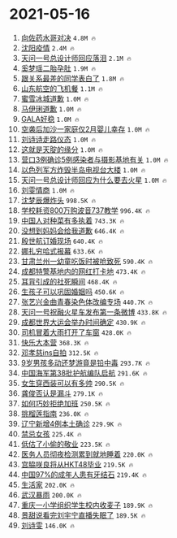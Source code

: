 # 2021-05-16

1. [向佐药水哥对决](https://s.weibo.com/weibo?q=%23%E5%90%91%E4%BD%90%E8%8D%AF%E6%B0%B4%E5%93%A5%E5%AF%B9%E5%86%B3%23&Refer=top) `4.8M 🔥`
1. [沈阳疫情](https://s.weibo.com/weibo?q=%E6%B2%88%E9%98%B3%E7%96%AB%E6%83%85&Refer=top) `2.4M 🔥`
1. [天问一号总设计师回应落泪](https://s.weibo.com/weibo?q=%23%E5%A4%A9%E9%97%AE%E4%B8%80%E5%8F%B7%E6%80%BB%E8%AE%BE%E8%AE%A1%E5%B8%88%E5%9B%9E%E5%BA%94%E8%90%BD%E6%B3%AA%23&Refer=top) `2.1M 🔥`
1. [奚梦瑶二胎孕肚](https://s.weibo.com/weibo?q=%23%E5%A5%9A%E6%A2%A6%E7%91%B6%E4%BA%8C%E8%83%8E%E5%AD%95%E8%82%9A%23&Refer=top) `1.9M 🔥`
1. [跟关系最差的同学表白了](https://s.weibo.com/weibo?q=%23%E8%B7%9F%E5%85%B3%E7%B3%BB%E6%9C%80%E5%B7%AE%E7%9A%84%E5%90%8C%E5%AD%A6%E8%A1%A8%E7%99%BD%E4%BA%86%23&Refer=top) `1.8M 🔥`
1. [山东航空的飞机餐](https://s.weibo.com/weibo?q=%23%E5%B1%B1%E4%B8%9C%E8%88%AA%E7%A9%BA%E7%9A%84%E9%A3%9E%E6%9C%BA%E9%A4%90%23&Refer=top) `1.1M 🔥`
1. [蜜雪冰城道歉](https://s.weibo.com/weibo?q=%23%E8%9C%9C%E9%9B%AA%E5%86%B0%E5%9F%8E%E9%81%93%E6%AD%89%23&Refer=top) `1.0M 🔥`
1. [马伊琍道歉](https://s.weibo.com/weibo?q=%23%E9%A9%AC%E4%BC%8A%E7%90%8D%E9%81%93%E6%AD%89%23&Refer=top) `1.0M 🔥`
1. [GALA好稳](https://s.weibo.com/weibo?q=%23GALA%E5%A5%BD%E7%A8%B3%23&Refer=top) `1.0M 🔥`
1. [空袭后加沙一家庭仅2月婴儿幸存](https://s.weibo.com/weibo?q=%23%E7%A9%BA%E8%A2%AD%E5%90%8E%E5%8A%A0%E6%B2%99%E4%B8%80%E5%AE%B6%E5%BA%AD%E4%BB%852%E6%9C%88%E5%A9%B4%E5%84%BF%E5%B9%B8%E5%AD%98%23&Refer=top) `1.0M 🔥`
1. [刘诗诗走路仪态](https://s.weibo.com/weibo?q=%23%E5%88%98%E8%AF%97%E8%AF%97%E8%B5%B0%E8%B7%AF%E4%BB%AA%E6%80%81%23&Refer=top) `1.0M 🔥`
1. [这就是天腚的缘分](https://s.weibo.com/weibo?q=%23%E8%BF%99%E5%B0%B1%E6%98%AF%E5%A4%A9%E8%85%9A%E7%9A%84%E7%BC%98%E5%88%86%23&Refer=top) `1.0M 🔥`
1. [营口3例确诊5例感染者与摄影基地有关](https://s.weibo.com/weibo?q=%23%E8%90%A5%E5%8F%A33%E4%BE%8B%E7%A1%AE%E8%AF%8A5%E4%BE%8B%E6%84%9F%E6%9F%93%E8%80%85%E4%B8%8E%E6%91%84%E5%BD%B1%E5%9F%BA%E5%9C%B0%E6%9C%89%E5%85%B3%23&Refer=top) `1.0M 🔥`
1. [以色列军方炸毁半岛电视台大楼](https://s.weibo.com/weibo?q=%23%E4%BB%A5%E8%89%B2%E5%88%97%E5%86%9B%E6%96%B9%E7%82%B8%E6%AF%81%E5%8D%8A%E5%B2%9B%E7%94%B5%E8%A7%86%E5%8F%B0%E5%A4%A7%E6%A5%BC%23&Refer=top) `1.0M 🔥`
1. [天问一号总设计师回应为什么要去火星](https://s.weibo.com/weibo?q=%23%E5%A4%A9%E9%97%AE%E4%B8%80%E5%8F%B7%E6%80%BB%E8%AE%BE%E8%AE%A1%E5%B8%88%E5%9B%9E%E5%BA%94%E4%B8%BA%E4%BB%80%E4%B9%88%E8%A6%81%E5%8E%BB%E7%81%AB%E6%98%9F%23&Refer=top) `1.0M 🔥`
1. [刘雯情商](https://s.weibo.com/weibo?q=%23%E5%88%98%E9%9B%AF%E6%83%85%E5%95%86%23&Refer=top) `1.0M 🔥`
1. [沈梦辰爆炸头](https://s.weibo.com/weibo?q=%23%E6%B2%88%E6%A2%A6%E8%BE%B0%E7%88%86%E7%82%B8%E5%A4%B4%23&Refer=top) `998.5K 🔥`
1. [学校耗资800万购波音737教学](https://s.weibo.com/weibo?q=%23%E5%AD%A6%E6%A0%A1%E8%80%97%E8%B5%84800%E4%B8%87%E8%B4%AD%E6%B3%A2%E9%9F%B3737%E6%95%99%E5%AD%A6%23&Refer=top) `996.4K 🔥`
1. [中国人对种菜有多执着](https://s.weibo.com/weibo?q=%23%E4%B8%AD%E5%9B%BD%E4%BA%BA%E5%AF%B9%E7%A7%8D%E8%8F%9C%E6%9C%89%E5%A4%9A%E6%89%A7%E7%9D%80%23&Refer=top) `743.3K 🔥`
1. [没想到妈妈会给我道歉](https://s.weibo.com/weibo?q=%23%E6%B2%A1%E6%83%B3%E5%88%B0%E5%A6%88%E5%A6%88%E4%BC%9A%E7%BB%99%E6%88%91%E9%81%93%E6%AD%89%23&Refer=top) `646.4K 🔥`
1. [殷世航订婚现场](https://s.weibo.com/weibo?q=%23%E6%AE%B7%E4%B8%96%E8%88%AA%E8%AE%A2%E5%A9%9A%E7%8E%B0%E5%9C%BA%23&Refer=top) `640.4K 🔥`
1. [娜扎穷哈式报幕](https://s.weibo.com/weibo?q=%23%E5%A8%9C%E6%89%8E%E7%A9%B7%E5%93%88%E5%BC%8F%E6%8A%A5%E5%B9%95%23&Refer=top) `633.6K 🔥`
1. [甘肃兰州一幼童吃饭时被呛致死](https://s.weibo.com/weibo?q=%23%E7%94%98%E8%82%83%E5%85%B0%E5%B7%9E%E4%B8%80%E5%B9%BC%E7%AB%A5%E5%90%83%E9%A5%AD%E6%97%B6%E8%A2%AB%E5%91%9B%E8%87%B4%E6%AD%BB%23&Refer=top) `590.4K 🔥`
1. [成都特警基地内的网红打卡地](https://s.weibo.com/weibo?q=%23%E6%88%90%E9%83%BD%E7%89%B9%E8%AD%A6%E5%9F%BA%E5%9C%B0%E5%86%85%E7%9A%84%E7%BD%91%E7%BA%A2%E6%89%93%E5%8D%A1%E5%9C%B0%23&Refer=top) `473.4K 🔥`
1. [耳背引成的社死瞬间](https://s.weibo.com/weibo?q=%23%E8%80%B3%E8%83%8C%E5%BC%95%E6%88%90%E7%9A%84%E7%A4%BE%E6%AD%BB%E7%9E%AC%E9%97%B4%23&Refer=top) `468.4K 🔥`
1. [生孩子可以巩固婚姻吗](https://s.weibo.com/weibo?q=%23%E7%94%9F%E5%AD%A9%E5%AD%90%E5%8F%AF%E4%BB%A5%E5%B7%A9%E5%9B%BA%E5%A9%9A%E5%A7%BB%E5%90%97%23&Refer=top) `450.6K 🔥`
1. [张艺兴金曲青春染色体改编专场](https://s.weibo.com/weibo?q=%23%E5%BC%A0%E8%89%BA%E5%85%B4%E9%87%91%E6%9B%B2%E9%9D%92%E6%98%A5%E6%9F%93%E8%89%B2%E4%BD%93%E6%94%B9%E7%BC%96%E4%B8%93%E5%9C%BA%23&Refer=top) `440.7K 🔥`
1. [天问一号祝融火星车发布第一条微博](https://s.weibo.com/weibo?q=%23%E5%A4%A9%E9%97%AE%E4%B8%80%E5%8F%B7%E7%A5%9D%E8%9E%8D%E7%81%AB%E6%98%9F%E8%BD%A6%E5%8F%91%E5%B8%83%E7%AC%AC%E4%B8%80%E6%9D%A1%E5%BE%AE%E5%8D%9A%23&Refer=top) `433.8K 🔥`
1. [成都世界大运会举办时间确定](https://s.weibo.com/weibo?q=%23%E6%88%90%E9%83%BD%E4%B8%96%E7%95%8C%E5%A4%A7%E8%BF%90%E4%BC%9A%E4%B8%BE%E5%8A%9E%E6%97%B6%E9%97%B4%E7%A1%AE%E5%AE%9A%23&Refer=top) `430.9K 🔥`
1. [司机冒着大雨打开了车窗](https://s.weibo.com/weibo?q=%23%E5%8F%B8%E6%9C%BA%E5%86%92%E7%9D%80%E5%A4%A7%E9%9B%A8%E6%89%93%E5%BC%80%E4%BA%86%E8%BD%A6%E7%AA%97%23&Refer=top) `428.0K 🔥`
1. [快乐大本营](https://s.weibo.com/weibo?q=%E5%BF%AB%E4%B9%90%E5%A4%A7%E6%9C%AC%E8%90%A5&Refer=top) `368.3K 🔥`
1. [邓孝慈ins自拍](https://s.weibo.com/weibo?q=%23%E9%82%93%E5%AD%9D%E6%85%88ins%E8%87%AA%E6%8B%8D%23&Refer=top) `312.5K 🔥`
1. [9岁男孩多动还梦游竟是铅中毒](https://s.weibo.com/weibo?q=%239%E5%B2%81%E7%94%B7%E5%AD%A9%E5%A4%9A%E5%8A%A8%E8%BF%98%E6%A2%A6%E6%B8%B8%E7%AB%9F%E6%98%AF%E9%93%85%E4%B8%AD%E6%AF%92%23&Refer=top) `293.7K 🔥`
1. [中国海军第38批护航编队启航](https://s.weibo.com/weibo?q=%23%E4%B8%AD%E5%9B%BD%E6%B5%B7%E5%86%9B%E7%AC%AC38%E6%89%B9%E6%8A%A4%E8%88%AA%E7%BC%96%E9%98%9F%E5%90%AF%E8%88%AA%23&Refer=top) `291.6K 🔥`
1. [女生穿西装可以有多帅](https://s.weibo.com/weibo?q=%23%E5%A5%B3%E7%94%9F%E7%A9%BF%E8%A5%BF%E8%A3%85%E5%8F%AF%E4%BB%A5%E6%9C%89%E5%A4%9A%E5%B8%85%23&Refer=top) `290.5K 🔥`
1. [龚俊否认是漏斗](https://s.weibo.com/weibo?q=%23%E9%BE%9A%E4%BF%8A%E5%90%A6%E8%AE%A4%E6%98%AF%E6%BC%8F%E6%96%97%23&Refer=top) `279.1K 🔥`
1. [如何巧妙拒绝加班](https://s.weibo.com/weibo?q=%23%E5%A6%82%E4%BD%95%E5%B7%A7%E5%A6%99%E6%8B%92%E7%BB%9D%E5%8A%A0%E7%8F%AD%23&Refer=top) `250.5K 🔥`
1. [挑榴莲指南](https://s.weibo.com/weibo?q=%23%E6%8C%91%E6%A6%B4%E8%8E%B2%E6%8C%87%E5%8D%97%23&Refer=top) `236.0K 🔥`
1. [辽宁新增4例本土确诊](https://s.weibo.com/weibo?q=%23%E8%BE%BD%E5%AE%81%E6%96%B0%E5%A2%9E4%E4%BE%8B%E6%9C%AC%E5%9C%9F%E7%A1%AE%E8%AF%8A%23&Refer=top) `229.9K 🔥`
1. [禁忌女孩](https://s.weibo.com/weibo?q=%E7%A6%81%E5%BF%8C%E5%A5%B3%E5%AD%A9&Refer=top) `225.4K 🔥`
1. [低估了小偷的敬业](https://s.weibo.com/weibo?q=%23%E4%BD%8E%E4%BC%B0%E4%BA%86%E5%B0%8F%E5%81%B7%E7%9A%84%E6%95%AC%E4%B8%9A%23&Refer=top) `223.5K 🔥`
1. [医务人员彻夜检测累到就地睡着](https://s.weibo.com/weibo?q=%23%E5%8C%BB%E5%8A%A1%E4%BA%BA%E5%91%98%E5%BD%BB%E5%A4%9C%E6%A3%80%E6%B5%8B%E7%B4%AF%E5%88%B0%E5%B0%B1%E5%9C%B0%E7%9D%A1%E7%9D%80%23&Refer=top) `220.0K 🔥`
1. [宫脇咲良将从HKT48毕业](https://s.weibo.com/weibo?q=%E5%AE%AB%E8%84%87%E5%92%B2%E8%89%AF%E5%B0%86%E4%BB%8EHKT48%E6%AF%95%E4%B8%9A&Refer=top) `219.5K 🔥`
1. [中国97%的成年人患有牙结石](https://s.weibo.com/weibo?q=%23%E4%B8%AD%E5%9B%BD97%25%E7%9A%84%E6%88%90%E5%B9%B4%E4%BA%BA%E6%82%A3%E6%9C%89%E7%89%99%E7%BB%93%E7%9F%B3%23&Refer=top) `219.4K 🔥`
1. [生活家](https://s.weibo.com/weibo?q=%E7%94%9F%E6%B4%BB%E5%AE%B6&Refer=top) `202.0K 🔥`
1. [武汉暴雨](https://s.weibo.com/weibo?q=%23%E6%AD%A6%E6%B1%89%E6%9A%B4%E9%9B%A8%23&Refer=top) `200.0K 🔥`
1. [重庆一小学组织学生校内收麦子](https://s.weibo.com/weibo?q=%23%E9%87%8D%E5%BA%86%E4%B8%80%E5%B0%8F%E5%AD%A6%E7%BB%84%E7%BB%87%E5%AD%A6%E7%94%9F%E6%A0%A1%E5%86%85%E6%94%B6%E9%BA%A6%E5%AD%90%23&Refer=top) `189.9K 🔥`
1. [景甜说看完刘宇宁直播失眠了](https://s.weibo.com/weibo?q=%23%E6%99%AF%E7%94%9C%E8%AF%B4%E7%9C%8B%E5%AE%8C%E5%88%98%E5%AE%87%E5%AE%81%E7%9B%B4%E6%92%AD%E5%A4%B1%E7%9C%A0%E4%BA%86%23&Refer=top) `189.5K 🔥`
1. [刘诗雯](https://s.weibo.com/weibo?q=%E5%88%98%E8%AF%97%E9%9B%AF&Refer=top) `146.0K 🔥`
